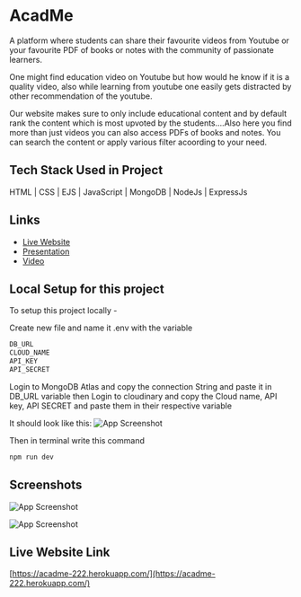 
# AcadMe

A platform where students can share their favourite videos from Youtube or your favourite PDF of books or notes with the community of passionate learners.

One might find education video on Youtube but how would he know if it is a quality video, also while learning from youtube one easily gets distracted by other recommendation of the youtube.

Our website makes sure to only include educational content and by default rank the content which is most upvoted by the students....Also here you find more than just videos you can also access PDFs of books and notes. You can search the content or  apply various filter acoording to your need.




## Tech Stack Used in Project
HTML  |  CSS  | EJS | JavaScript | MongoDB | NodeJs | ExpressJs   


## Links

 - [Live Website](https://acadme-222.herokuapp.com/)
 - [Presentation](https://www.canva.com/design/DAE4NCNLf08/PdoUwdNXQvW8SHPWNgXokA/view?utm_content=DAE4NCNLf08&utm_campaign=designshare&utm_medium=link&utm_source=publishsharelink)
 - [Video](https://www.youtube.com/watch?v=Cd-wwDiSqeg)


## Local Setup for this project

To setup this project locally -

Create new file and name it .env with the variable
```bash
DB_URL
CLOUD_NAME
API_KEY
API_SECRET

```

Login to MongoDB Atlas and copy the connection String and paste it in DB_URL variable then Login to cloudinary and copy the Cloud name, API key, API SECRET and paste them in their respective variable

It should look like this:
![App Screenshot](https://gcdnb.pbrd.co/images/Q46gw2W31sjQ.jpg?o=1)

Then in terminal write this command
```bash
npm run dev
```







## Screenshots

![App Screenshot](https://gcdnb.pbrd.co/images/evNC54rV6zbB.png?o=1)

![App Screenshot](https://gcdnb.pbrd.co/images/sdaAFMCLygqn.png?o=1)


## Live Website Link

[https://acadme-222.herokuapp.com/](https://acadme-222.herokuapp.com/)

